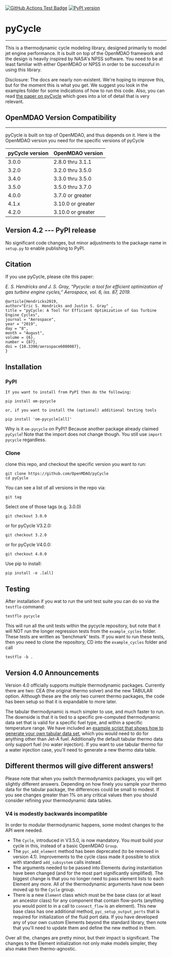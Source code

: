 [![GitHub Actions Test Badge][1]][2]
[![PyPI version][3]][4]

# pyCycle
--------------

This is a thermodynamic cycle modeling library, designed primarily to model jet engine performance.
It is built on top of the OpenMDAO framework and the design is heavily inspired by NASA's NPSS software.
You need to be at least familiar with either OpenMDAO or NPSS in order to be successful in using this library.

Disclosure: The docs are nearly non-existent. We're hoping to improve this, but for the moment this is what you get.
We suggest you look in the examples folder for some indications of how to run this code.
Also, you can read [the paper on pyCycle](https://www.mdpi.com/2226-4310/6/8/87/pdf) which goes into a lot of detail that is very relevant.

## OpenMDAO Version Compatibility
----------------------------------
pyCycle is built on top of OpenMDAO, and thus depends on it.
Here is the OpenMDAO version you need for the specific versions of pyCycle

| pyCycle version  | OpenMDAO version  |
| -----------------| ----------------  |
| 3.0.0            | 2.8.0 thru 3.1.1  |
| 3.2.0            | 3.2.0 thru 3.5.0  |
| 3.4.0            | 3.3.0 thru 3.5.0  |
| 3.5.0            | 3.5.0 thru 3.7.0  |
| 4.0.0            | 3.7.0 or greater  |
| 4.1.x            | 3.10.0 or greater |
| 4.2.0            | 3.10.0 or greater |

## Version 4.2 --- PyPI release
No significant code changes, but minor adjustments to the package name in `setup.py` to enable publishing to PyPI.

## Citation

If you use pyCycle, please cite this paper:

*E. S. Hendricks and J. S. Gray, “Pycycle: a tool for efficient optimization of gas turbine engine cycles,” Aerospace, vol. 6, iss. 87, 2019.*

    @article{Hendricks2019,
    author="Eric S. Hendricks and Justin S. Gray" ,
    title = "pyCycle: A Tool for Efficient Optimization of Gas Turbine Engine Cycles",
    journal = "Aerospace",
    year = "2019",
    day = "8",
    month = "August",
    volume = {6},
    number = {87},
    doi = {10.3390/aerospace6080087},
    }

## Installation

### PyPI

    If you want to install from PyPI then do the following:

    pip install om-pycycle

    or, if you want to install the (optional) additional testing tools

    pip install 'om-pycycle[all]'

Why is it `om-pycycle` on PyPI?
Because another package already claimed `pyCycle`!
Note that the import does not change though.
You still use `import pycycle` regardless.


### Clone

clone this repo, and checkout the specific version you want to run:

    git clone https://github.com/OpenMDAO/pyCycle
    cd pyCycle

You can see a list of all versions in the repo via:

    git tag

Select one of those tags (e.g. 3.0.0)

    git checkout 3.0.0

or for pyCycle V3.2.0:

    git checkout 3.2.0

or for pyCycle V4.0.0:

    git checkout 4.0.0

Use pip to install:

    pip install -e .[all]


## Testing

After installation if you wat to run the unit test suite you can do so via the `testflo` command:

    testflo pycycle

This will run all the unit tests within the pycycle repository, but note that it will NOT run the longer regression tests from the
`example_cycles` folder.  These tests are written as 'benchmark' tests.
If you want to run these tests, then you need to clone the repository, CD into the `example_cycles` folder and call

    testflo -b .


## Version 4.0 Announcements
Version 4.0 officially supports multiple thermodynamic packages.
Currently there are two: CEA (the original thermo solver) and the new TABULAR option.
Although these are the only two current thermo packages, the code has been setup so that it is expandable to more later.

The tabular thermodynamic is much simpler to use, and much faster to run.
The downside is that it is tied to a specific pre-computed thermodynamic data set that is valid for a specific fuel type, and within a specific temperature range.
We have included an [example script that shows how to generate your own tabular data set](example_cycles/tab_thermo_data_generator.py), which you would need to do for anything other than Jet-A fuel.
Additionally the default tabular thermo data only support fuel (no water injection).
If you want to use tabular thermo for a water injection case, you'll need to generate a new thermo data table.

## Different thermos will give different answers!
Please note that when you switch thermodynamics packages, you will get slightly different answers.
Depending on how finely you sample your thermo data for the tabular package, the differences could be small to modest.
If you see changes greater than 1% on any critical values then you should consider refining your thermodynamic data tables.

### V4 is modestly backwards incompatible
In order to modular thermodynamic happens, some modest changes to the API were needed.

- The `Cycle`, introduced in V3.5.0, is now mandatory. You must build your cycle in this, instead of a basic OpenMDAO `Group`.
- The `pyc_add_element` method has been deprecated (to be removed in version 4.1).
  Improvements to the cycle class made it possible to stick with standard `add_subsystem` calls instead.
- The arguments needed to be passed into Elements during instantiation have been changed (and for the most part significantly simplified).
  The biggest change is that you no longer need to pass element lists to each Element any more. All of the thermodynamic arguments have now been moved up to the `Cycle` group.
- There is a new `Element` class which must be the base class (or at least an ancestor class) for any component that contain flow-ports (anything you would point to in a call to `connect_flow` is an element).
  This new base class has one additional method, `pyc_setup_output_ports` that is required for initialization of the fluid port data.
  If you have developed any of your own custom Elements beyond the standard library, then note that you'll need to update them and define the new method in them.


Over all the, changes are pretty minor, but their impact is significant.
The changes to the Element initialization not only make models simpler,
they also make them thermo-agnostic.

[1]: https://github.com/OpenMDAO/pyCycle/actions/workflows/pycycle_test_workflow.yml/badge.svg "Github Actions Badge"
[2]: https://github.com/OpenMDAO/pyCycle/actions "Github Actions"

[3]: https://badge.fury.io/py/om-pycycle.svg "PyPI Version"
[4]: https://badge.fury.io/py/om-pycycle "pyCycle @PyPI"
